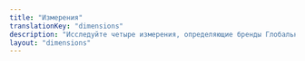 ```yaml
---
title: "Измерения"
translationKey: "dimensions"
description: "Исследуйте четыре измерения, определяющие бренды Глобального Юга: Рынки, Сектора, Атрибуты и Сигналы."
layout: "dimensions"
---
```

